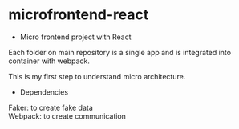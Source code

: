 # microfrontend-react

- Micro frontend project with React

Each folder on main repository is a single app and is integrated into container with webpack.

This is my first step to understand micro architecture.

- Dependencies

Faker: to create fake data <br>
Webpack: to create communication
